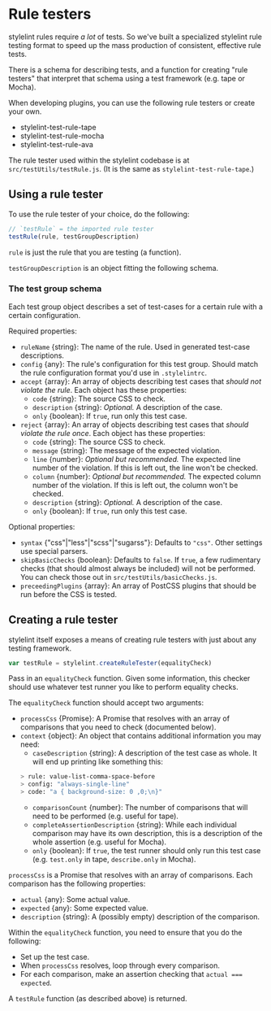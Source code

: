 # Rule testers

stylelint rules require *a lot* of tests. So we've built a specialized stylelint rule testing format to speed up the mass production of consistent, effective rule tests.

There is a schema for describing tests, and a function for creating "rule testers" that interpret that schema using a test framework (e.g. tape or Mocha).

When developing plugins, you can use the following rule testers or create your own.

-   stylelint-test-rule-tape
-   stylelint-test-rule-mocha
-   stylelint-test-rule-ava

The rule tester used within the stylelint codebase is at `src/testUtils/testRule.js`. (It is the same as `stylelint-test-rule-tape`.)

## Using a rule tester

To use the rule tester of your choice, do the following:

```js
// `testRule` = the imported rule tester
testRule(rule, testGroupDescription)
```

`rule` is just the rule that you are testing (a function).

`testGroupDescription` is an object fitting the following schema.

### The test group schema

Each test group object describes a set of test-cases for a certain rule with a certain configuration.

Required properties:

-   `ruleName` {string}: The name of the rule. Used in generated test-case descriptions.
-   `config` {any}: The rule's configuration for this test group. Should match the rule configuration format you'd use in `.stylelintrc`.
-   `accept` {array}: An array of objects describing test cases that *should not violate the rule*. Each object has these properties:
    -   `code` {string}: The source CSS to check.
    -   `description` {string}: *Optional.* A description of the case.
    -   `only` {boolean}: If `true`, run only this test case.
-   `reject` {array}: An array of objects describing test cases that *should violate the rule once*. Each object has these properties:
    -   `code` {string}: The source CSS to check.
    -   `message` {string}: The message of the expected violation.
    -   `line` {number}: *Optional but recommended.* The expected line number of the violation. If this is left out, the line won't be checked.
    -   `column` {number}: *Optional but recommended.* The expected column number of the violation. If this is left out, the column won't be checked.
    -   `description` {string}: *Optional.* A description of the case.
    -   `only` {boolean}: If `true`, run only this test case.

Optional properties:

-   `syntax` {"css"|"less"|"scss"|"sugarss"}: Defaults to `"css"`. Other settings use special parsers.
-   `skipBasicChecks` {boolean}: Defaults to `false`. If `true`, a few rudimentary checks (that should almost always be included) will not be performed. You can check those out in `src/testUtils/basicChecks.js`.
-   `preceedingPlugins` {array}: An array of PostCSS plugins that should be run before the CSS is tested.

## Creating a rule tester

stylelint itself exposes a means of creating rule testers with just about any testing framework.

```js
var testRule = stylelint.createRuleTester(equalityCheck)
```

Pass in an `equalityCheck` function. Given some information, this checker should use whatever test runner you like to perform equality checks.

The `equalityCheck` function should accept two arguments:

-   `processCss` {Promise}: A Promise that resolves with an array of comparisons that you need to check (documented below).
-   `context` {object}: An object that contains additional information you may need:
    -   `caseDescription` {string}: A description of the test case as  whole. It will end up printing like something this:
    ```bash
    > rule: value-list-comma-space-before
    > config: "always-single-line"
    > code: "a { background-size: 0 ,0;\n}"
    ```
    -   `comparisonCount` {number}: The number of comparisons that will need to be performed (e.g. useful for tape).
    -   `completeAssertionDescription` {string}: While each individual comparison may have its own description, this is a description of the whole assertion (e.g. useful for Mocha).
    -   `only` {boolean}: If `true`, the test runner should only run this test case (e.g. `test.only` in tape, `describe.only` in Mocha).

`processCss` is a Promise that resolves with an array of comparisons. Each comparison has the following properties:

-   `actual` {any}: Some actual value.
-   `expected` {any}: Some expected value.
-   `description` {string}: A (possibly empty) description of the comparison.

Within the `equalityCheck` function, you need to ensure that you do the following:

-   Set up the test case.
-   When `processCss` resolves, loop through every comparison.
-   For each comparison, make an assertion checking that `actual === expected`.

A `testRule` function (as described above) is returned.

